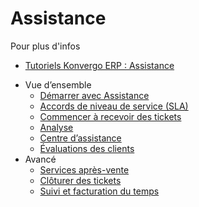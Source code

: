 # Assistance

<div class="alert alert-secondary">
<p class="alert-title">
Pour plus d'infos</p><ul>
<li><p><a href="https://www.odoo.com/slides/helpdesk-51">Tutoriels Konvergo ERP : Assistance</a></p></li>
</ul>
</div>

  * Vue d’ensemble
    * [Démarrer avec Assistance](helpdesk/overview/getting_started)
    * [Accords de niveau de service (SLA)](helpdesk/overview/sla)
    * [Commencer à recevoir des tickets](helpdesk/overview/receiving_tickets)
    * [Analyse](helpdesk/overview/reports)
    * [Centre d’assistance](helpdesk/overview/help_center)
    * [Évaluations des clients](helpdesk/overview/ratings)
  * Avancé
    * [Services après-vente](helpdesk/advanced/after_sales)
    * [Clôturer des tickets](helpdesk/advanced/close_tickets)
    * [Suivi et facturation du temps](helpdesk/advanced/track_and_bill)

